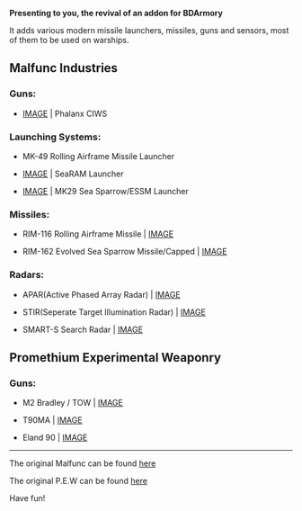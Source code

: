 **Presenting to you, the revival of an addon for BDArmory**

It adds various modern missile launchers, missiles, guns and sensors, most of them to be used on warships.

## Malfunc Industries

### Guns:

* [IMAGE](https://github.com/user-attachments/assets/e5896160-426d-48ea-97ad-7424e84b5f19) | Phalanx CIWS


### Launching Systems:

* MK-49 Rolling Airframe Missile Launcher

* [IMAGE](https://github.com/user-attachments/assets/8a59fc83-e7ab-4b9b-96d1-ffbb0604d0cc) | SeaRAM Launcher

* [IMAGE](https://github.com/user-attachments/assets/00a584f7-9c08-4735-9761-710b640533c5) | MK29 Sea Sparrow/ESSM Launcher


### Missiles:

* RIM-116 Rolling Airframe Missile | [IMAGE](https://github.com/user-attachments/assets/7b52610e-9479-4fbe-96c6-89dd1d76e1ea)

* RIM-162 Evolved Sea Sparrow Missile/Capped | [IMAGE](https://github.com/user-attachments/assets/17506811-c22e-4824-8573-2fdbc79d0147)


### Radars:

* APAR(Active Phased Array Radar) | [IMAGE](https://github.com/user-attachments/assets/68a9c3c1-de48-402c-aef2-e8d5f5a7121b)

* STIR(Seperate Target Illumination Radar) | [IMAGE](https://github.com/user-attachments/assets/d666df92-6570-4482-b69d-ff8b937fa1fb)

* SMART-S Search Radar | [IMAGE](https://github.com/user-attachments/assets/b780c39d-85d1-4a0e-8514-2ff532fa2618)

  
## Promethium Experimental Weaponry

### Guns:

*  M2 Bradley / TOW | [IMAGE](https://github.com/user-attachments/assets/8d59fc13-bd40-4844-8850-7659f6d1687f)

*  T90MA | [IMAGE](https://github.com/user-attachments/assets/52c2d04c-64ee-44d2-a1ee-2d1dbf0c50ec)

*  Eland 90 | [IMAGE](https://github.com/user-attachments/assets/e6a07f93-4d7b-47b2-b857-ed51185edb7f)

-------------------------------------------------------

The original Malfunc can be found [here](https://forum.kerbalspaceprogram.com/topic/132330-112bda-01101-malfunc-weaponry-r09mk29-launcher-and-friends-may-04/#comments)

The original P.E.W can be found [here](https://spacedock.info/mod/237/P.E.W)


Have fun!
